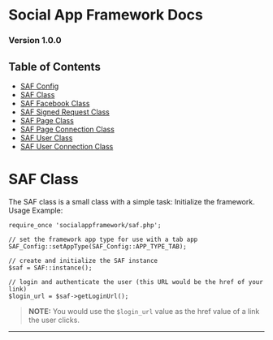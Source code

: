 # Social App Framework Docs
### Version 1.0.0

## Table of Contents

* [SAF Config](saf_config.md)
* [SAF Class](saf.md)
* [SAF Facebook Class](saf_facebook.md)
* [SAF Signed Request Class](saf_signed_request.md)
* [SAF Page Class](saf_page.md)
* [SAF Page Connection Class](saf_page_connection.md)
* [SAF User Class](saf_user.md)
* [SAF User Connection Class](saf_user_connection.md)

# SAF Class
The SAF class is a small class with a simple task: Initialize the framework.
Usage Example:

    require_once 'socialappframework/saf.php';

    // set the framework app type for use with a tab app
    SAF_Config::setAppType(SAF_Config::APP_TYPE_TAB);

    // create and initialize the SAF instance
    $saf = SAF::instance();

    // login and authenticate the user (this URL would be the href of your link)
    $login_url = $saf->getLoginUrl();

>**NOTE:** You would use the `$login_url` value as the href value of a link
the user clicks.

***
